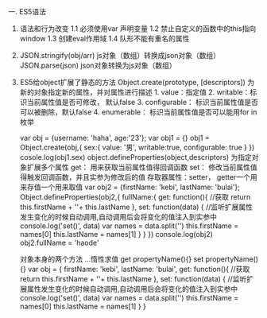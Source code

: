 一. ES5语法
1. 语法和行为改变
    1.1 必须使用var 声明变量
    1.2 禁止自定义的函数中的this指向window
    1.3 创建eval作用域
    1.4 队形不能有重名的属性

2.  JSON.stringify(obj/arr)
    js对象（数组）转换成json对象（数组）
    JSON.parse(json)
    json对象转换为js对象（数组）
3. ES5给object扩展了静态的方法
    Object.create(prototype, [descriptors])
        为新的对象指定新的属性，并对属性进行描述
        1. value：指定值
        2. writable：标识当前属性值是否可修改， 默认false
        3. configurable： 标识当前属性值是否可以被删除，默认false
        4. enumerable： 标识当前属性值是否可以能用for in 枚举
    
    var obj = {username: 'haha', age:'23'};
    var obj1 = {}
    obj1 = Object.create(obj,{
        sex:{
            value: '男',
            writable:true,
            configurable: true
        }
    })
    cosole.log(obj1.sex)
    object.defineProperties(object,descriptors)
        为指定对象扩展多个属性
        get： 用来获取当前属性值得回调函数
        set： 修改当前属性值得触发回调函数，并且实参为修改后的值
        存取器属性：setter， getter一个用来存值一个用来取值
    var obj2 = {firstName: 'kebi', lastName: 'bulai'};
    Object.defineProperties(obj2,{
        fullName:{
            get: function(){ //获取
                return this.firstName + ''+ this.lastName
            },
            set: function(data) {
                //监听扩展属性发生变化的时候自动调用,自动调用后会将变化的值注入到实参中
                console.log('set()', data)
                var names = data.split('')
                this.firstName = names[0]
                this.lastName = names[1]
            }
        }
    })
    console.log(obj2)
    obj2.fullName = 'haode'

    对象本身的两个方法
    ...惰性求值
    get propertyName(){}
    set propertyName(){}
    var obj = {
        firstName: 'kebi', 
        lastName: 'bulai',
        get: function(){ //获取
                return this.firstName + ''+ this.lastName
            },
        set: function(data) {
            //监听扩展属性发生变化的时候自动调用,自动调用后会将变化的值注入到实参中
            console.log('set()', data)
            var names = data.split('')
            this.firstName = names[0]
            this.lastName = names[1]
        }
    }
